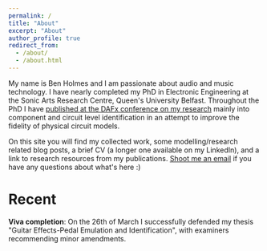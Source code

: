 ```yaml
---
permalink: /
title: "About"
excerpt: "About"
author_profile: true
redirect_from:
  - /about/
  - /about.html
---
```


My name is Ben Holmes and I am passionate about audio and music technology. I have nearly completed my PhD in Electronic Engineering at the Sonic Arts Research Centre, Queen's University Belfast. Throughout the PhD I have [published at the DAFx conference on my research](/publications/) mainly into component and circuit level identification in an attempt to improve the fidelity of physical circuit models.

On this site you will find my collected work, some modelling/research related blog posts, a brief CV (a longer one available on my LinkedIn), and a link to research resources from my publications. [Shoot me an email](mailto:me@benholmes.co.uk) if you have any questions about what's here :)

Recent
======

**Viva completion**: On the 26th of March I successfully defended my thesis "Guitar Effects-Pedal Emulation and Identification", with examiners recommending minor amendments.
